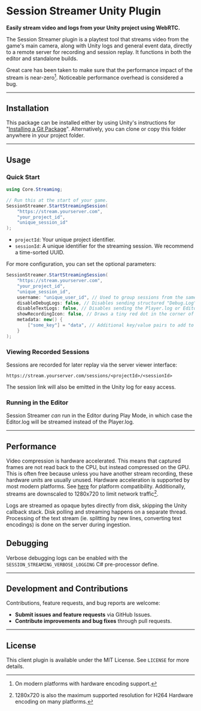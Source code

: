 # Session Streamer Unity Plugin

**Easily stream video and logs from your Unity project using WebRTC.**

The Session Streamer plugin is a playtest tool that streams video from the game's main camera, along with Unity logs and general event data, directly to a remote server for recording and session replay. It functions in both the editor and standalone builds.

Great care has been taken to make sure that the performance impact of the stream is near-zero[^2]. Noticeable performance overhead is considered a bug.

---

## Installation

This package can be installed either by using Unity's instructions for "[Installing a Git Package](https://docs.unity3d.com/6000.1/Documentation/Manual/upm-ui-giturl.html)". Alternatively, you can clone or copy this folder anywhere in your project folder.

---

## Usage

### Quick Start

```csharp
using Core.Streaming;

// Run this at the start of your game.
SessionStreamer.StartStreamingSession(
    "https://stream.yourserver.com",
    "your_project_id",
    "unique_session_id"
);

```
* `projectId`: Your unique project identifier.
* `sessionId`: A unique identifier for the streaming session. We recommend a time-sorted UUID.

For more configuration, you can set the optional parameters:

```csharp
SessionStreamer.StartStreamingSession(
    "https://stream.yourserver.com",
    "your_project_id",
    "unique_session_id",
    username: "unique_user_id", // Used to group sessions from the same user in the web viewer. We use Environment.UserName.
    disableDebugLogs: false, // Disables sending structured "Debug.Log" logs from Unity.
    disableTextLogs: false, // Disables sending the Player.log or Editor.log file.
    showRecordingIcon: false, // Draws a tiny red dot in the corner of the screen when recording.
    metadata: new() {
        ["some_key"] = "data", // Additional key/value pairs to add to a session's metadata. 
    }
);
```

### Viewing Recorded Sessions

Sessions are recorded for later replay via the server viewer interface:

```
https://stream.yourserver.com/sessions/<projectId>/<sessionId>
```

The session link will also be emitted in the Unity log for easy access.

### Running in the Editor

Session Streamer *can* run in the Editor during Play Mode, in which case the Editor.log will be streamed instead of the Player.log. 

---

## Performance
Video compression is hardware accelerated. This means that captured frames are not read back to the CPU, but instead compressed on the GPU. This is often free because unless you have another stream recording, these hardware units are usually unused. Hardware acceleration is supported by most modern platforms. See [here](https://docs.unity3d.com/Packages/com.unity.webrtc@2.4/manual/videostreaming.html#hardware-acceleration-codecs) for platform compatibility. Additionally, streams are downscaled to 1280x720 to limit network traffic[^1].

Logs are streamed as opaque bytes directly from disk, skipping the Unity callback stack. Disk polling and streaming happens on a separate thread. Processing of the text stream (ie. splitting by new lines, converting text encodings) is done on the server during ingestion.

## Debugging
Verbose debugging logs can be enabled with the `SESSION_STREAMING_VERBOSE_LOGGING` C# pre-processor define.

---

## Development and Contributions

Contributions, feature requests, and bug reports are welcome:

* **Submit issues and feature requests** via GitHub Issues.
* **Contribute improvements and bug fixes** through pull requests.

---

## License

This client plugin is available under the MIT License. See `LICENSE` for more details.

[^1]: 1280x720 is also the maximum supported resolution for H264 Hardware encoding on many platforms. 
[^2]: On modern platforms with hardware encoding support.
